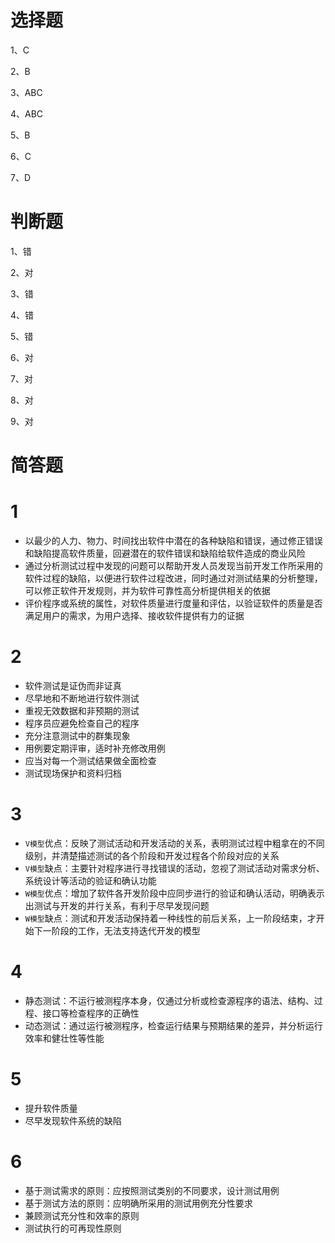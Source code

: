 ﻿# 选择题
1、C

2、B

3、ABC

4、ABC

5、B

6、C

7、D

# 判断题
1、错

2、对

3、错

4、错

5、错

6、对

7、对

8、对

9、对

# 简答题
# 1
- 以最少的人力、物力、时间找出软件中潜在的各种缺陷和错误，通过修正错误和缺陷提高软件质量，回避潜在的软件错误和缺陷给软件造成的商业风险
- 通过分析测试过程中发现的问题可以帮助开发人员发现当前开发工作所采用的软件过程的缺陷，以便进行软件过程改进，同时通过对测试结果的分析整理，可以修正软件开发规则，并为软件可靠性高分析提供相关的依据
- 评价程序或系统的属性，对软件质量进行度量和评估，以验证软件的质量是否满足用户的需求，为用户选择、接收软件提供有力的证据

# 2 
- 软件测试是证伪而非证真
- 尽早地和不断地进行软件测试
- 重视无效数据和非预期的测试
- 程序员应避免检查自己的程序
- 充分注意测试中的群集现象
- 用例要定期评审，适时补充修改用例
- 应当对每一个测试结果做全面检查
- 测试现场保护和资料归档

# 3 
- `V模型`优点：反映了测试活动和开发活动的关系，表明测试过程中粗拿在的不同级别，并清楚描述测试的各个阶段和开发过程各个阶段对应的关系
- `V模型`缺点：主要针对程序进行寻找错误的活动，忽视了测试活动对需求分析、系统设计等活动的验证和确认功能
- `W模型`优点：增加了软件各开发阶段中应同步进行的验证和确认活动，明确表示出测试与开发的并行关系，有利于尽早发现问题
- `W模型`缺点：测试和开发活动保持着一种线性的前后关系，上一阶段结束，才开始下一阶段的工作，无法支持迭代开发的模型

# 4 
- 静态测试：不运行被测程序本身，仅通过分析或检查源程序的语法、结构、过程、接口等检查程序的正确性
- 动态测试：通过运行被测程序，检查运行结果与预期结果的差异，并分析运行效率和健壮性等性能

# 5 
- 提升软件质量
- 尽早发现软件系统的缺陷

# 6 
- 基于测试需求的原则：应按照测试类别的不同要求，设计测试用例
- 基于测试方法的原则：应明确所采用的测试用例充分性要求
- 兼顾测试充分性和效率的原则
- 测试执行的可再现性原则
